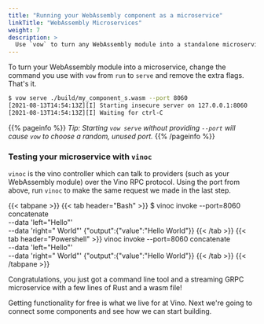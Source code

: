 ```yaml
---
title: "Running your WebAssembly component as a microservice"
linkTitle: "WebAssembly Microservices"
weight: 7
description: >
  Use `vow` to turn any WebAssembly module into a standalone microservice for free.
---
```


To turn your WebAssembly module into a microservice, change the command you use with `vow` from `run` to `serve` and remove the extra flags. That's it.

```sh
$ vow serve ./build/my_component_s.wasm --port 8060
[2021-08-13T14:54:13Z][I] Starting insecure server on 127.0.0.1:8060
[2021-08-13T14:54:13Z][I] Waiting for ctrl-C
```

{{% pageinfo %}}
_Tip: Starting `vow serve` without providing `--port` will cause `vow` to choose a random, unused port._
{{% /pageinfo %}}

### Testing your microservice with `vinoc`

`vinoc` is the vino controller which can talk to providers (such as your WebAssembly module) over the Vino RPC protocol. Using the port from above, run `vinoc` to make the same request we made in the last step.

{{< tabpane >}}
{{< tab header="Bash" >}}
$ vinoc invoke --port=8060 concatenate \
 --data 'left="Hello"' \
 --data 'right=" World"'
{"output":{"value":"Hello World"}}
{{< /tab >}}
{{< tab header="Powershell" >}}
vinoc invoke --port=8060 concatenate \
 --data 'left=\"Hello\"' \
 --data 'right=\" World\"'
{"output":{"value":"Hello World"}}
{{< /tab >}}
{{< /tabpane >}}

Congratulations, you just got a command line tool and a streaming GRPC microservice with a few lines of Rust and a wasm file!

Getting functionality for free is what we live for at Vino. Next we're going to connect some components and see how we can start building.
